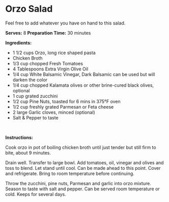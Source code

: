 Orzo Salad
==========

Feel free to add whatever you have on hand to this salad.

**Serves:** 8
 **Preparation Time:** 30 minutes

**Ingredients:**

-   1 1/2 cups Orzo, long rice shaped pasta
-   Chicken Broth
-   1/3 cup chopped Fresh Tomatoes
-   4 Tablespoons Extra Virgin Olive Oil
-   1/4 cup White Balsamic Vinegar, Dark Balsamic can be used but will darken the color
-   1/4 cup chopped Kalamata olives or other brine-cured black olives, optional
-   1 cup grated zucchini
-   1/2 cup Pine Nuts, toasted for 6 mins in 375°F oven
-   1/2 cup freshly grated Parmesan or Feta cheese
-   2 large Garlic cloves, minced (optional)
-   Salt & Pepper to taste

 

**Instructions:**

Cook orzo in pot of boiling chicken broth until just tender but still firm to bite, about 9 minutes.

Drain well. Transfer to large bowl. Add tomatoes, oil, vinegar and olives and toss to blend. Let stand until cool. Can be made ahead to this point. Cover and refrigerate. Bring to room temperature before continuing.

Throw the zucchini, pine nuts, Parmesan and garlic into orzo mixture. Season to taste with salt and pepper. Can be served room temperature or cold. Keeps for several days.
